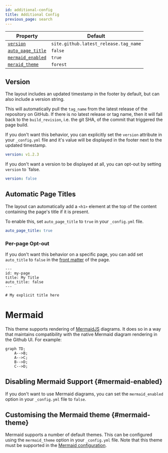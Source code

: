 ```yaml
---
id: additional-config
title: Additional Config
previous_page: search
---
```


| Property                                    | Default                               |
| ------------------------------------------- | ------------------------------------- |
| [`version`](#version)                       | `site.github.latest_release.tag_name` |
| [`auto_page_title`](#automatic-page-titles) | `false`                               |
| [`mermaid_enabled`](#mermaid-enabled)       | `true`                                |
| [`meraid_theme`](#mermaid-theme)            | `forest`                              |

## Version

The layout includes an updated timestamp in the footer by default, but can also include a version
string.

This will automatically pull the `tag_name` from the latest release of the repository on GitHub. If
there is no latest release or tag name, then it will fall back to the `build_revision`, i.e. the
git SHA, of the commit that triggered the page build.

If you don't want this behavior, you can explicitly set the `version` attribute in your
`_config.yml` file and it's value will be displayed in the footer next to the updated timestamp.

```yaml
version: v1.2.3
```

If you don't want a version to be displayed at all, you can opt-out by setting `version` to `false.

```yaml
version: false
```

## Automatic Page Titles

The layout can automatically add a `<h1>` element at the top of the content containing the page's
title if it is present.

To enable this, set `auto_page_title` to `true` in your `_config.yml` file.

```yaml
auto_page_title: true
```

### Per-page Opt-out

If you don't want this behavior on a specific page, you can add set `auto_title` to `false` in the
[front matter](https://docs.github.com/en/github/working-with-github-pages/about-github-pages-and-jekyll#front-matter)
of the page.

```
---
id: my-page
title: My Title
auto_title: false
---

# My explicit title here

```

# Mermaid
This theme supports rendering of [MermaidJS](https://mermaid-js.github.io/) diagrams. It does so in a way that maintains compatibility with the native Mermaid diagram rendering in the Github UI. For example:

```mermaid
graph TD;
    A-->B;
    A-->C;
    B-->D;
    C-->D;
```

## Disabling Mermaid Support {#mermaid-enabled}
If you don't want to use Mermaid diagrams, you can set the `mermaid_enabled` option in your `_config.yml` file to `false`.

## Customising the Mermaid theme {#mermaid-theme}
Mermaid supports a number of default themes. This can be configured using the `mermaid_theme` option in your `_config.yml` file. Note that this theme must be supported in the [Mermaid configuration](https://mermaid-js.github.io/mermaid/#/./Setup?id=theme).
